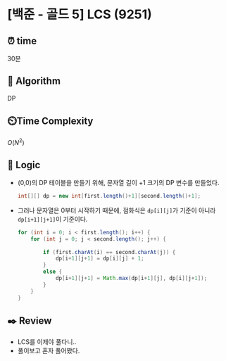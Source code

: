 # [백준 - 골드 5] LCS (9251)
 
## ⏰  **time**
30분

## :pushpin: **Algorithm**
DP

## ⏲️**Time Complexity**
$O(N^2)$

## :round_pushpin: **Logic**
- (0,0)의 DP 테이블을 만들기 위해, 문자열 길이 +1 크기의 DP 변수를 만들었다.
    ```JAVA
    int[][] dp = new int[first.length()+1][second.length()+1];
    ```
- 그러나 문자열은 0부터 시작하기 때문에, 점화식은 `dp[i][j]`가 기준이 아니라 `dp[i+1][j+1]`이 기준이다.
    ```JAVA
    for (int i = 0; i < first.length(); i++) {
        for (int j = 0; j < second.length(); j++) {
            
            if (first.charAt(i) == second.charAt(j)) {
                dp[i+1][j+1] = dp[i][j] + 1;
            }
            else {
                dp[i+1][j+1] = Math.max(dp[i+1][j], dp[i][j+1]);
            }
        }
    }                       
    ```

## :black_nib: **Review**
- LCS를 이제야 풀다니..
- 풀이보고 혼자 풀어봤다.